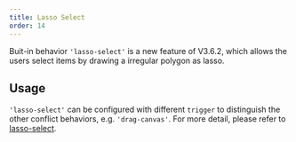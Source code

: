 ```yaml
---
title: Lasso Select
order: 14
---
```


Buit-in behavior `'lasso-select'` is a new feature of V3.6.2, which allows the users select items by drawing a irregular polygon as lasso.

## Usage

`'lasso-select'` can be configured with different `trigger` to distinguish the other conflict behaviors, e.g. `'drag-canvas'`. For more detail, please refer to [lasso-select](/en/docs/manual/middle/states/defaultBehavior#lasso-select).
